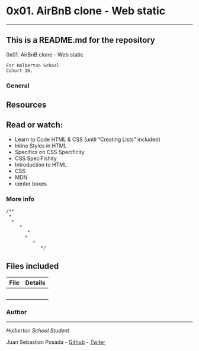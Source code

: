 # 0x01. AirBnB clone - Web static
***
## This is a README.md for the repository
0x01. AirBnB clone - Web static
```
For Holberton School
Cohort 16.
```
### General
##   Resources
## Read or watch:

* Learn to Code HTML & CSS (until “Creating Lists” included)
* Inline Styles in HTML
* Specifics on CSS Specificity
* CSS SpeciFishity
* Introduction to HTML
* CSS
* MDN
* center boxes

### More Info


```
/**
 *
  *
     *
        *
	   *
	      *
	         */

```

## Files included

| File                 | Details                                    |
|--------------------- | ------------------------------------------ |
| [](./a) |	       |
| [](./b) |	       |
| [](./c) |	       |
| [](./)  |	       |
| [](./)  |	       |

### Author
***
*Holberton School Student*

Juan Sebastian Posada  - [Github](https://github.com/Juansepo13) - [Twiter](https://twitter.com/@JuanSeb35904130)